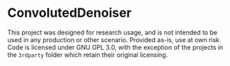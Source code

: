 # ConvolutedDenoiser

This project was designed for research usage, and is not intended to be used in any production or other scenario. Provided as-is, use at own risk. Code is licensed under GNU GPL 3.0, with the exception of the projects in the `3rdparty` folder which retain their original licensing.
